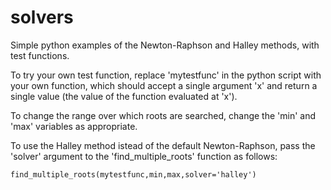 # solvers
Simple python examples of the Newton-Raphson and Halley methods, with test functions.

To try your own test function, replace 'mytestfunc' in the python script with your own function, which should accept a single argument 'x' and return a single value (the value of the function evaluated at 'x').

To change the range over which roots are searched, change the 'min' and 'max' variables as appropriate.

To use the Halley method istead of the default Newton-Raphson, pass the 'solver' argument to the 'find_multiple_roots' function as follows:

    find_multiple_roots(mytestfunc,min,max,solver='halley')
